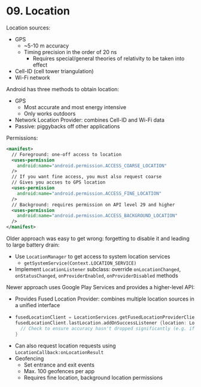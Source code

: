 # 09. Location

Location sources:

- GPS
  - ~5-10 m accuracy
  - Timing precision in the order of 20 ns
    - Requires special/general theories of relativity to be taken into effect
- Cell-ID (cell tower triangulation)
- Wi-Fi network

Android has three methods to obtain location:

- GPS
  - Most accurate and most energy intensive
  - Only works outdoors
- Network Location Provider: combines Cell-ID and Wi-Fi data
- Passive: piggybacks off other applications

Permissions:

```xml
<manifest>
  // Foreground: one-off access to location
  <uses-permission
    android:name="android.permission.ACCESS_COARSE_LOCATION"
  />
  // If you want fine access, you must also request coarse
  // Gives you accses to GPS location
  <uses-permission
    android:name="android.permission.ACCESS_FINE_LOCATION"
  />
  // Background: requires permission on API level 29 and higher
  <uses-permission
    android:name="android.permission.ACCESS_BACKGROUND_LOCATION"
  />
</manifest>
```

Older approach was easy to get wrong: forgetting to disable it and leading to large battery drain:

- Use `LocationManager` to get access to system location services
  - `getSystemService(Context.LOCATION_SERVICE)`
- Implement `LocationListener` subclass: override `onLocationChanged`, `onStatusChanged`, `onProviderEnabled`, `onProviderDisabled` methods

Newer approach uses Google Play Services and provides a higher-level API:

- Provides Fused Location Provider: combines multiple location sources in a unified interface
- ```kotlin
  fusedLocationClient = LocationServices.getFusedLocationProviderClient(this)
  fusedLocationClient.lastLocation.addOnSuccessListener {location: Location? -> 
    // Check to ensure accuracy hasn't dropped significantly (e.g. if phone switched from GPS to network)
  }
  ```
- Can also request location requests using `LocationCallback:onLocationResult`
- Geofencing
  - Set entrance and exit events
  - Max. 100 geofences per app
  - Requires fine location, background location permissions

